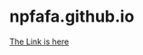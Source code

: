 # npfafa.github.io
<html>
  <head>
    <title>Test</title>
    <body>
      <a href="Home.html"> The Link is here</a>
    </body>
  </head>
</html>
